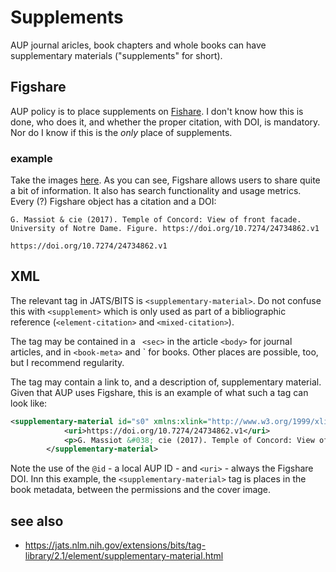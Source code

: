 # Supplements

AUP journal aricles, book chapters and whole books can have supplementary materials ("supplements" for short).

## Figshare

AUP policy is to place supplements on [Fishare](https://figshare.com/). I don't know how this is done, who does it, and whether the proper citation, with DOI, is mandatory. Nor do I know if this is the _only_ place of supplements.

### example

Take the images [here](https://figshare.com/articles/figure/Temple_of_Concord_View_of_front_facade/24734862?file=43563720). As you can see, Figshare allows users to share quite a bit of information. It also has search functionality and usage metrics. Every (?) Figshare object has a citation and a DOI:

```
G. Massiot & cie (2017). Temple of Concord: View of front facade. University of Notre Dame. Figure. https://doi.org/10.7274/24734862.v1
```

```
https://doi.org/10.7274/24734862.v1
```


## XML

The relevant tag in JATS/BITS is `<supplementary-material>`. Do not confuse this with `<supplement>` which is only used as part of a bibliographic reference (`<element-citation>` and `<mixed-citation>`). 

The tag may be contained in a ` <sec>` in the article `<body>` for journal articles, and in `<book-meta>` and <book-part-meta>` for books. Other places are possible, too, but I recommend regularity.

The tag may contain a link to, and a description of, supplementary material. Given that AUP uses Figshare, this is an example of what such a tag can look like:

```xml
<supplementary-material id="s0" xmlns:xlink="http://www.w3.org/1999/xlink" xlink:href="https://doi.org/10.7274/24734862.v1">
			<uri>https://doi.org/10.7274/24734862.v1</uri>
			<p>G. Massiot &#038; cie (2017). Temple of Concord: View of front facade. University of Notre Dame. Figure. https://doi.org/10.7274/24734862.v1</p>
		</supplementary-material>

```

Note the use of the `@id` - a local AUP ID - and `<uri>` - always the Figshare DOI. Inn this example, the `<supplementary-material>` tag is places in the book metadata, between the permissions and the cover image.

## see also

- https://jats.nlm.nih.gov/extensions/bits/tag-library/2.1/element/supplementary-material.html
